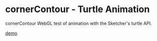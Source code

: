 # cornerContour - Turtle Animation

cornerContour WebGL test of animation with the Sketcher's turtle API.


[demo](https://nanjizal.github.io/turtleAnimation/index.html)
